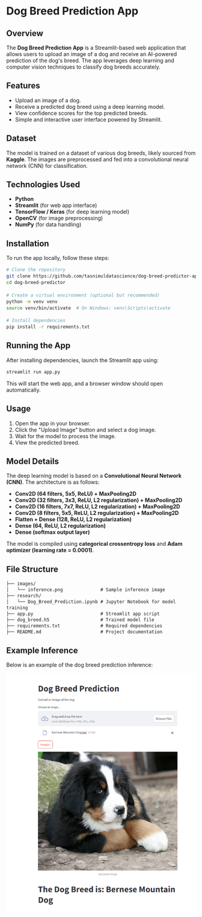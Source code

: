 
# Dog Breed Prediction App

## Overview
The **Dog Breed Prediction App** is a Streamlit-based web application that allows users to upload an image of a dog and receive an AI-powered prediction of the dog's breed. The app leverages deep learning and computer vision techniques to classify dog breeds accurately.

## Features
- Upload an image of a dog.
- Receive a predicted dog breed using a deep learning model.
- View confidence scores for the top predicted breeds.
- Simple and interactive user interface powered by Streamlit.

## Dataset
The model is trained on a dataset of various dog breeds, likely sourced from **Kaggle**. The images are preprocessed and fed into a convolutional neural network (CNN) for classification.

## Technologies Used
- **Python**
- **Streamlit** (for web app interface)
- **TensorFlow / Keras** (for deep learning model)
- **OpenCV** (for image preprocessing)
- **NumPy** (for data handling)

## Installation
To run the app locally, follow these steps:

```bash
# Clone the repository
git clone https://github.com/tasnimuldatascience/dog-breed-predictor-app.git
cd dog-breed-predictor

# Create a virtual environment (optional but recommended)
python -m venv venv
source venv/bin/activate  # On Windows: venv\Scripts\activate

# Install dependencies
pip install -r requirements.txt
```

## Running the App
After installing dependencies, launch the Streamlit app using:

```bash
streamlit run app.py
```

This will start the web app, and a browser window should open automatically.

## Usage
1. Open the app in your browser.
2. Click the "Upload Image" button and select a dog image.
3. Wait for the model to process the image.
4. View the predicted breed.

## Model Details
The deep learning model is based on a **Convolutional Neural Network (CNN)**. The architecture is as follows:

- **Conv2D (64 filters, 5x5, ReLU) + MaxPooling2D**
- **Conv2D (32 filters, 3x3, ReLU, L2 regularization) + MaxPooling2D**
- **Conv2D (16 filters, 7x7, ReLU, L2 regularization) + MaxPooling2D**
- **Conv2D (8 filters, 5x5, ReLU, L2 regularization) + MaxPooling2D**
- **Flatten + Dense (128, ReLU, L2 regularization)**
- **Dense (64, ReLU, L2 regularization)**
- **Dense (softmax output layer)**

The model is compiled using **categorical crossentropy loss** and **Adam optimizer (learning rate = 0.0001)**.

## File Structure
```
├── images/
│   └── inference.png              # Sample inference image
├── research/
│   └── Dog_Breed_Prediction.ipynb # Jupyter Notebook for model training
├── app.py                         # Streamlit app script
├── dog_breed.h5                   # Trained model file
├── requirements.txt               # Required dependencies
├── README.md                      # Project documentation

```



## Example Inference

Below is an example of the dog breed prediction inference:

![Inference Example](images/inference.png)